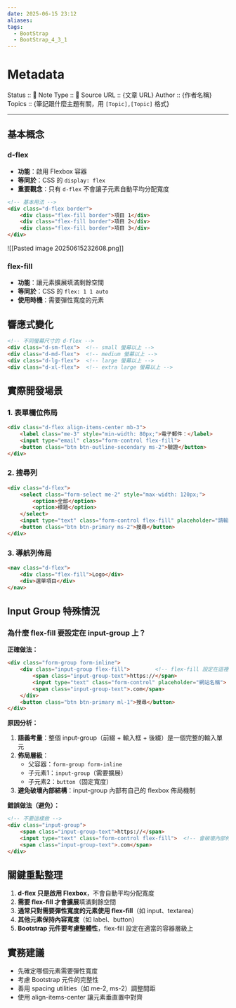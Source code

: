 ```yaml
---
date: 2025-06-15 23:12
aliases: 
tags:
  - BootStrap
  - BootStrap_4_3_1
---
```


# Metadata
Status :: 🌱
Note Type :: 📰
Source URL :: {文章 URL}
Author :: {作者名稱}
Topics :: {筆記跟什麼主題有關，用 `[Topic],[Topic]` 格式}

---
## 基本概念

### d-flex

- **功能**：啟用 Flexbox 容器
- **等同於**：CSS 的 `display: flex`
- **重要觀念**：只有 `d-flex` 不會讓子元素自動平均分配寬度

```html
<!-- 基本用法 -->
<div class="d-flex border">
    <div class="flex-fill border">項目 1</div>
    <div class="flex-fill border">項目 2</div>
    <div class="flex-fill border">項目 3</div>
</div>
```

![[Pasted image 20250615232608.png]]
### flex-fill

- **功能**：讓元素擴展填滿剩餘空間
- **等同於**：CSS 的 `flex: 1 1 auto`
- **使用時機**：需要彈性寬度的元素

## 響應式變化

```html
<!-- 不同螢幕尺寸的 d-flex -->
<div class="d-sm-flex">  <!-- small 螢幕以上 -->
<div class="d-md-flex">  <!-- medium 螢幕以上 -->
<div class="d-lg-flex">  <!-- large 螢幕以上 -->
<div class="d-xl-flex">  <!-- extra large 螢幕以上 -->
```

## 實際開發場景

### 1. 表單欄位佈局

```html
<div class="d-flex align-items-center mb-3">
    <label class="me-3" style="min-width: 80px;">電子郵件：</label>
    <input type="email" class="form-control flex-fill">
    <button class="btn btn-outline-secondary ms-2">驗證</button>
</div>
```

### 2. 搜尋列

```html
<div class="d-flex">
    <select class="form-select me-2" style="max-width: 120px;">
        <option>全部</option>
        <option>標題</option>
    </select>
    <input type="text" class="form-control flex-fill" placeholder="請輸入關鍵字">
    <button class="btn btn-primary ms-2">搜尋</button>
</div>
```

### 3. 導航列佈局

```html
<nav class="d-flex">
    <div class="flex-fill">Logo</div>
    <div>選單項目</div>
</nav>
```

## Input Group 特殊情況

### 為什麼 flex-fill 要設定在 input-group 上？

**正確做法：**

```html
<div class="form-group form-inline">
    <div class="input-group flex-fill">        <!-- flex-fill 設定在這裡 -->
        <span class="input-group-text">https://</span>
        <input type="text" class="form-control" placeholder="網站名稱">
        <span class="input-group-text">.com</span>
    </div>
    <button class="btn btn-primary ml-1">搜尋</button>
</div>
```

**原因分析：**

1. **語義考量**：整個 input-group（前綴 + 輸入框 + 後綴）是一個完整的輸入單元
2. **佈局層級**：
    - 父容器：`form-group form-inline`
    - 子元素1：`input-group`（需要擴展）
    - 子元素2：`button`（固定寬度）
3. **避免破壞內部結構**：input-group 內部有自己的 flexbox 佈局機制

**錯誤做法（避免）：**

```html
<!-- 不要這樣做 -->
<div class="input-group">
    <span class="input-group-text">https://</span>
    <input type="text" class="form-control flex-fill">  <!-- 會破壞內部佈局 -->
    <span class="input-group-text">.com</span>
</div>
```

## 關鍵重點整理

1. **d-flex 只是啟用 Flexbox**，不會自動平均分配寬度
2. **需要 flex-fill 才會擴展**填滿剩餘空間
3. **通常只對需要彈性寬度的元素使用 flex-fill**（如 input、textarea）
4. **其他元素保持內容寬度**（如 label、button）
5. **Bootstrap 元件要考慮整體性**，flex-fill 設定在適當的容器層級上

## 實務建議

- 先確定哪個元素需要彈性寬度
- 考慮 Bootstrap 元件的完整性
- 善用 spacing utilities（如 me-2, ms-2）調整間距
- 使用 align-items-center 讓元素垂直置中對齊